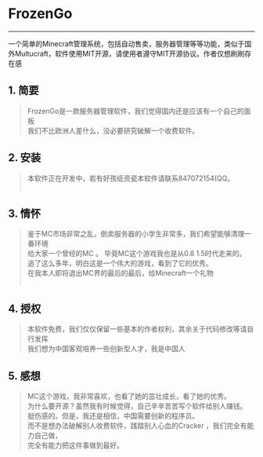 # FrozenGo
---
一个简单的Minecraft管理系统，包括自动售卖，服务器管理等等功能，类似于国外Multucraft，软件使用MIT开源，请使用者遵守MIT开源协议。作者仅想刷刷存在感

## 1. 简要 
>FrozenGo是一款服务器管理软件，我们觉得国内还是应该有一个自己的面板<br />
>我们不比欧洲人差什么，没必要研究破解一个收费软件。<br />
## 2. 安装 
>本软件正在开发中，若有好孩纸资瓷本软件请联系847072154(QQ。<br />
    
## 3. 情怀 
>鉴于MC市场非常之乱，倒卖服务器的小学生非常多，我们希望能够清理一番环境<br />
>给大家一个曾经的MC 。 毕竟MC这个游戏我也是从0.8 1.5时代走来的。<br />
>追了这么多年，明白这是一个伟大的游戏，看到了它的优秀。<br />
>在我本人即将退出MC界的最后的最后，给Minecraft一个礼物 <br />
    
## 4. 授权    
>本软件免费，我们仅仅保留一些基本的作者权利，其余关于代码修改等请自行发挥 <br />
>我们想为中国客观培养一些创新型人才，我是中国人 <br />
## 5. 感想  
>MC这个游戏，我非常喜欢，也看了她的茁壮成长，看了她的优秀。<br />
>为什么要开源？虽然我有时候觉得，自己辛辛苦苦写个软件给别人赚钱。<br />
>挺伤感的。但是，我还是相信，中国需要创新的程序员。<br />
>而不是想办法破解别人收费软件，践踏别人心血的Cracker ，我们完全有能力自己做，<br />
>完全有能力把这件事做到最好。<br />
